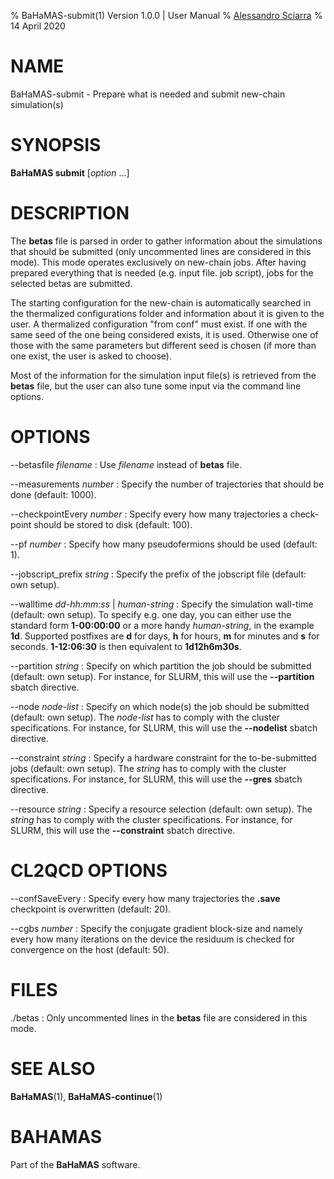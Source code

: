 % BaHaMAS-submit(1) Version 1.0.0 | User Manual
% [Alessandro Sciarra](sciarra@itp.uni-frankfurt.de)
% 14 April 2020

# NAME

BaHaMAS-submit - Prepare what is needed and submit new-chain simulation(s)

# SYNOPSIS

**BaHaMAS submit** [*option* ...]

# DESCRIPTION

The **betas** file is parsed in order to gather information about the simulations that should be submitted (only uncommented lines are considered in this mode).
This mode operates exclusively on new-chain jobs.
After having prepared everything that is needed (e.g. input file. job script), jobs for the selected betas are submitted.

The starting configuration for the new-chain is automatically searched in the thermalized configurations folder and information about it is given to the user.
A thermalized configuration "from conf" must exist.
If one with the same seed of the one being considered exists, it is used.
Otherwise one of those with the same parameters but different seed is chosen (if more than one exist, the user is asked to choose).

Most of the information for the simulation input file(s) is retrieved from the **betas** file, but the user can also tune some input via the command line options.

# OPTIONS

\--betasfile *filename*
:   Use *filename* instead of **betas** file.

\--measurements *number*
:   Specify the number of trajectories that should be done (default: 1000).

\--checkpointEvery *number*
:   Specify every how many trajectories a check-point should be stored to disk (default: 100).

\--pf *number*
:   Specify how many pseudofermions should be used (default: 1).

\--jobscript_prefix *string*
:   Specify the prefix of the jobscript file (default: own setup).

\--walltime *dd-hh:mm:ss* |  *human-string*
:   Specify the simulation wall-time (default: own setup).
    To specify e.g. one day, you can either use the standard form **1-00:00:00** or a more handy *human-string*, in the example **1d**.
    Supported postfixes are **d** for days, **h** for hours, **m** for minutes and **s** for seconds.
    **1-12:06:30** is then equivalent to **1d12h6m30s**.

\--partition *string*
:   Specify on which partition the job should be submitted (default: own setup).
    For instance, for SLURM, this will use the **\--partition** sbatch directive.

\--node *node-list*
:   Specify on which node(s) the job should be submitted (default: own setup).
    The *node-list* has to comply with the cluster specifications.
    For instance, for SLURM, this will use the **\--nodelist** sbatch directive.

\--constraint *string*
:   Specify a hardware constraint for the to-be-submitted jobs (default: own setup).
    The *string* has to comply with the cluster specifications.
    For instance, for SLURM, this will use the **\--gres** sbatch directive.

\--resource *string*
:   Specify a resource selection (default: own setup).
    The *string* has to comply with the cluster specifications.
    For instance, for SLURM, this will use the **\--constraint** sbatch directive.

# CL2QCD OPTIONS

\--confSaveEvery
:   Specify every how many trajectories the **.save** checkpoint is overwritten (default: 20).

\--cgbs *number*
:   Specify the conjugate gradient block-size and namely every how many iterations on the device the residuum is checked for convergence on the host (default: 50).

# FILES

./betas
:   Only uncommented lines in the **betas** file are considered in this mode.

# SEE ALSO

**BaHaMAS**(1), **BaHaMAS-continue**(1)

# BAHAMAS

Part of the **BaHaMAS** software.
